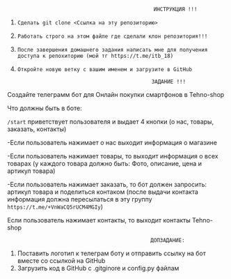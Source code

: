                                                    ИНСТРУКЦИЯ !!!

1. ```Сделать git clone <Ссылка на эту репозиторию>```

2. ```Работать строго на этом файле где сделали клон репозитория!!!```

3. ```После завершения домашнего задания написать мне для получения доступа к репохиторию (мой тг https://t.me/itb_18)```

4. ```Откройте новую ветку с вашим именем и загрузите в GitHub```


                                                  ЗАДАНИЕ !!!

Создайте телеграмм бот для Онлайн покупки смартфонов в Tehno-shop 
 
Что должны быть в боте:
 
 ```/start``` приветствует пользователя и выдает 4 кнопки (о нас, товары, заказать, контакты)
 
 -Если пользователь нажимает о нас выходит информация о магазине 
 
 -Если пользователь нажимает товары, то выходит информация о всех товарах (у каждого товара должно быть: Фото, описание, цена и артикул товара)

 -Если пользователь нажимает заказать, то бот должен запросить: артикул товара и поделиться контаком (после выдачи контакта информация должна пересылаться в эту группу ```https://t.me/+VnWaCQ5rUCM4MGIy```) 
 
 Если пользователь нажимает контакты, то выходит контакты Tehno-shop
 

 
                                                  ДОПЗАДАНИЕ:
 1. Поставить логотип к телеграм боту и отправить ссылку на бот вместе со ссылкой на GitHub
 2. Загрузить код в GitHub с .gitginore и config.py файлам
